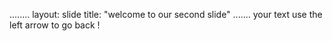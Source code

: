 ........
layout: slide
title: "welcome to our second slide"
.......
your text
use the left arrow to go back !
